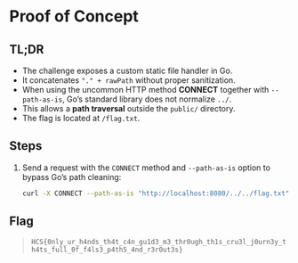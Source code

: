 # Proof of Concept

## TL;DR

- The challenge exposes a custom static file handler in Go.
- It concatenates `"." + rawPath` without proper sanitization.
- When using the uncommon HTTP method **CONNECT** together with `--path-as-is`, Go’s standard library does not normalize `../`.
- This allows a **path traversal** outside the `public/` directory.
- The flag is located at `/flag.txt`.

## Steps

1. Send a request with the `CONNECT` method and `--path-as-is` option to bypass Go’s path cleaning:

   ```bash
   curl -X CONNECT --path-as-is "http://localhost:8080/../../flag.txt"
    ```

## Flag

> `HCS{0nly_ur_h4nds_th4t_c4n_gu1d3_m3_thr0ugh_th1s_cru3l_j0urn3y_th4ts_full_0f_f4ls3_p4th5_4nd_r3r0ut3s}`